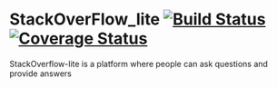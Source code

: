 # StackOverFlow_lite    [![Build Status](https://travis-ci.org/belio39/StackOverFlow_lite.svg?branch=master)](https://travis-ci.org/belio39/StackOverFlow_lite) [![Coverage Status](https://coveralls.io/repos/github/belio39/StackOverFlow_lite/badge.svg)](https://coveralls.io/github/belio39/StackOverFlow_lite)
StackOverflow-lite is a platform where people can ask questions and provide answers
